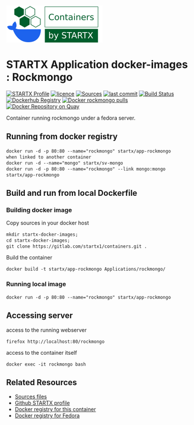 [![startxfr/docker-images](https://raw.githubusercontent.com/startxfr/docker-images/master/.gitlab/img/logo-small.svg?sanitize=true)](https://gitlab.com/startx1/containers)

# STARTX Application docker-images : Rockmongo

[![STARTX Profile](https://img.shields.io/badge/provider-startx-green.svg)](https://github.com/startxfr) [![licence](https://img.shields.io/github/license/startxfr/docker-images.svg)](https://gitlab.com/startx1/containers) [![Sources](https://img.shields.io/badge/startxfr-docker--images-blue.svg)](https://gitlab.com/startx1/containers/tree/master/Services/rockmongo/) [![last commit](https://img.shields.io/github/last-commit/startxfr/docker-images.svg)](https://gitlab.com/startx1/containers) [![Build Status](https://travis-ci.org/startxfr/docker-images.svg?branch=master)](https://travis-ci.org/startxfr/docker-images) [![Dockerhub Registry](https://img.shields.io/docker/build/startx/app-rockmongo.svg)](https://hub.docker.com/r/startx/app-rockmongo) [![Docker rockmongo pulls](https://img.shields.io/docker/pulls/startx/app-rockmongo)](https://hub.docker.com/r/startx/app-rockmongo) [![Docker Repository on Quay](https://quay.io/repository/startx/rockmongo/status "Docker Repository on Quay")](https://quay.io/repository/startx/rockmongo)

Container running rockmongo under a fedora server.

## Running from docker registry

    docker run -d -p 80:80 --name="rockmongo" startx/app-rockmongo
    when linked to another container
    docker run -d --name="mongo" startx/sv-mongo
    docker run -d -p 80:80 --name="rockmongo" --link mongo:mongo startx/app-rockmongo

## Build and run from local Dockerfile

### Building docker image

Copy sources in your docker host

    mkdir startx-docker-images;
    cd startx-docker-images;
    git clone https://gitlab.com/startx1/containers.git .

Build the container

    docker build -t startx/app-rockmongo Applications/rockmongo/

### Running local image

    docker run -d -p 80:80 --name="rockmongo" startx/app-rockmongo

## Accessing server

access to the running webserver

    firefox http://localhost:80/rockmongo

access to the container itself

    docker exec -it rockmongo bash

## Related Resources

- [Sources files](https://gitlab.com/startx1/containers/tree/master/Applications/rockmongo)
- [Github STARTX profile](https://gitlab.com/startx1/containers)
- [Docker registry for this container](https://registry.hub.docker.com/u/startx/app-rockmongo/)
- [Docker registry for Fedora](https://registry.hub.docker.com/u/fedora/)

